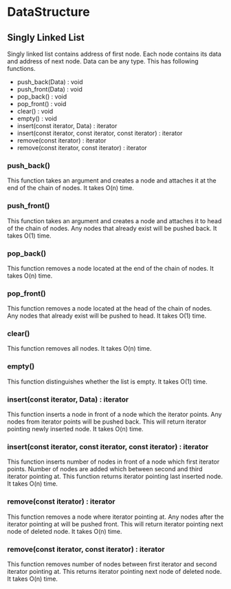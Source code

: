 # DataStructure
## Singly Linked List
Singly linked list contains address of first node. Each node contains its data and address of next node. Data can be any type. This has following functions.
* push_back(Data) : void
* push_front(Data) : void
* pop_back() : void
* pop_front() : void
* clear() : void
* empty() : void
* insert(const iterator, Data) : iterator
* insert(const iterator, const iterator, const iterator) : iterator
* remove(const iterator) : iterator
* remove(const iterator, const iterator) : iterator
### push_back()
This function takes an argument and creates a node and attaches it at the end of the chain of nodes. It takes O(n) time.
### push_front()
This function takes an argument and creates a node and attaches it to head of the chain of nodes. Any nodes that already exist will be pushed back. It takes O(1) time.
### pop_back()
This function removes a node located at the end of the chain of nodes. It takes O(n) time.
### pop_front()
This function removes a node located at the head of the chain of nodes. Any nodes that already exist will be pushed to head. It takes O(1) time.
### clear()
This function removes all nodes. It takes O(n) time.
### empty()
This function distinguishes whether the list is empty. It takes O(1) time.
### insert(const iterator, Data) : iterator
This function inserts a node in front of a node which the iterator points. Any nodes from iterator points will be pushed back. This will return iterator pointing newly inserted node. It takes O(n) time.
### insert(const iterator, const iterator, const iterator) : iterator
This function inserts number of nodes in front of a node which first iterator points. Number of nodes are added which between second and third iterator pointing at. This function returns iterator pointing last inserted node. It takes O(n) time.
### remove(const iterator) : iterator
This function removes a node where iterator pointing at. Any nodes after the iterator pointing at will be pushed front. This will return iterator pointing next node of deleted node. It takes O(n) time.
### remove(const iterator, const iterator) : iterator
This function removes number of nodes between first iterator and second iterator pointing at. This returns iterator pointing next node of deleted node. It takes O(n) time.

